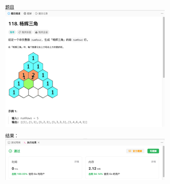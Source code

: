 [题目](https://leetcode.cn/problems/pascals-triangle/?envType=study-plan-v2&envId=top-100-liked)
![pic](img.png)

结果：
![pic](result.png)

